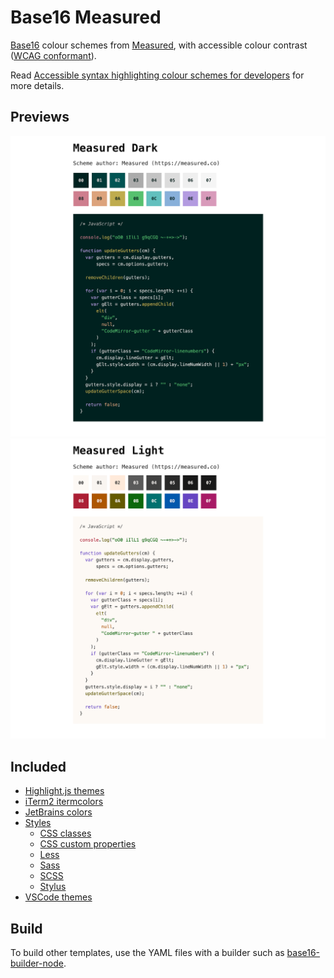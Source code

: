 # Base16 Measured

[Base16](https://github.com/chriskempson/base16) colour schemes from [Measured](https://measured.co), with accessible colour contrast ([WCAG conformant](https://www.w3.org/TR/WCAG22/#contrast-minimum)).

Read [Accessible syntax highlighting colour schemes for developers](https://measured.co/blog/accessible-syntax-highlighting-colour-schemes-for-developers) for more details.

## Previews

![Base16 Measured Dark scheme preview](measured-dark.png)
![Base16 Measured Light scheme preview](measured-light.png)

## Included

- [Highlight.js themes](built/highlightjs/themes)
- [iTerm2 itermcolors](built/iterm2/itermcolors)
- [JetBrains colors](built/jetbrains/colors/)
- [Styles](built/styles)
  - [CSS classes](built/styles/css)
  - [CSS custom properties](built/styles/css-variables)
  - [Less](built/styles/less)
  - [Sass](built/styles/sass)
  - [SCSS](built/styles/scss)
  - [Stylus](built/styles/stylus)
- [VSCode themes](built/vscode/themes)

## Build

To build other templates, use the YAML files with a builder such as [base16-builder-node](https://github.com/tinted-theming/base16-builder-node).
